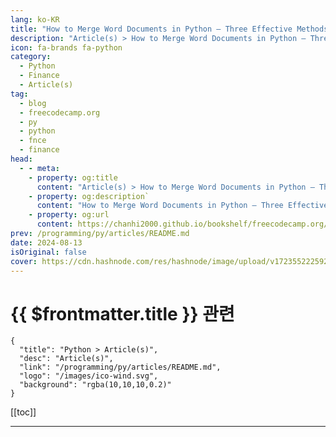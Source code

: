 ```yaml
---
lang: ko-KR
title: "How to Merge Word Documents in Python – Three Effective Methods with Examples"
description: "Article(s) > How to Merge Word Documents in Python – Three Effective Methods with Examples"
icon: fa-brands fa-python
category: 
  - Python
  - Finance
  - Article(s)
tag: 
  - blog
  - freecodecamp.org
  - py
  - python
  - fnce
  - finance
head:
  - - meta:
    - property: og:title
      content: "Article(s) > How to Merge Word Documents in Python – Three Effective Methods with Examples"
    - property: og:description`
      content: "How to Merge Word Documents in Python – Three Effective Methods with Examples"
    - property: og:url
      content: https://chanhi2000.github.io/bookshelf/freecodecamp.org/merge-word-documents-in-python.html
prev: /programming/py/articles/README.md
date: 2024-08-13
isOriginal: false
cover: https://cdn.hashnode.com/res/hashnode/image/upload/v1723552225928/558a428b-d6a1-487c-a563-5aa6bee8e029.png
---
```


# {{ $frontmatter.title }} 관련

```component VPCard
{
  "title": "Python > Article(s)",
  "desc": "Article(s)",
  "link": "/programming/py/articles/README.md",
  "logo": "/images/ico-wind.svg",
  "background": "rgba(10,10,10,0.2)"
}
```

[[toc]]

---

<SiteInfo
  name="How to Merge Word Documents in Python – Three Effective Methods with Examples"
  desc="In today's fast-paced work environment, automation is crucial for optimizing your repetitive tasks and enhancing your productivity. Deploying Python functions to automate the merging of multiple Word documents into a single, cohesive file can help yo..."
  url="https://freecodecamp.org/news/merge-word-documents-in-python/"
  logo="https://cdn.freecodecamp.org/universal/favicons/favicon.ico"
  preview="https://cdn.hashnode.com/res/hashnode/image/upload/v1723552225928/558a428b-d6a1-487c-a563-5aa6bee8e029.png"/>

<!-- TODO: 작성 -->

